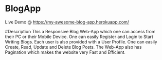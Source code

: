 # BlogApp
Live Demo @ https://my-awesome-blog-app.herokuapp.com/

#Description
This a Responsive Blog Web-App which one can access from their PC or their Mobile Device. One can easily Register and Login to Start Writing Blogs. Each user is also provided with a User Profile. One can easily Create, Read, Update and Delete Blog Posts. The Web-App also has Pagination which makes the website very Fast and Efficient.
 

